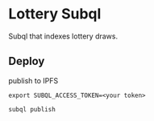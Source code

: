# Lottery Subql
Subql that indexes lottery draws.

## Deploy
publish to IPFS
```
export SUBQL_ACCESS_TOKEN=<your token>

subql publish
```